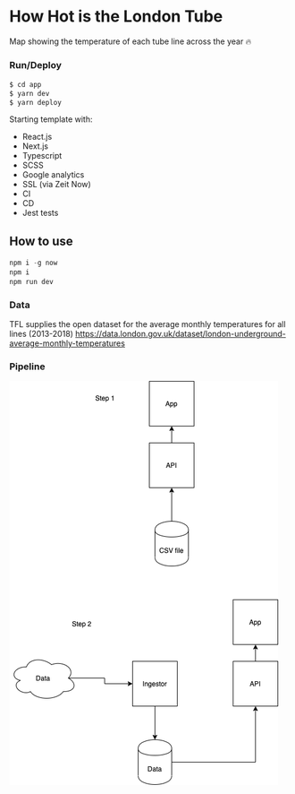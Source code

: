 # How Hot is the London Tube

Map showing the temperature of each tube line across the year 🔥

### Run/Deploy

```
$ cd app
$ yarn dev
$ yarn deploy
```

Starting template with:

- React.js
- Next.js
- Typescript
- SCSS
- Google analytics
- SSL (via Zeit Now)
- CI
- CD
- Jest tests

## How to use

```javascript
npm i -g now
npm i
npm run dev
```

### Data

TFL supplies the open dataset for the average monthly temperatures for all lines (2013-2018)
https://data.london.gov.uk/dataset/london-underground-average-monthly-temperatures

### Pipeline

![Pipeline](./tube-temperatures-pipeline.png)
